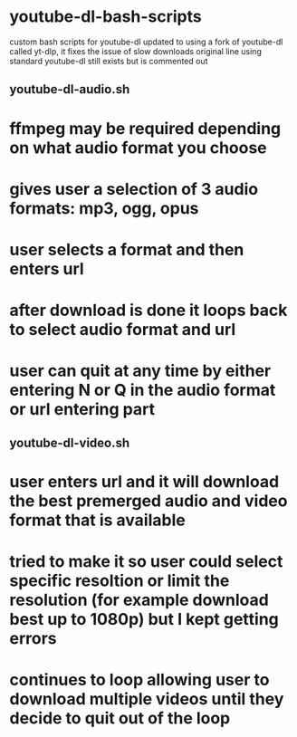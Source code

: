 # youtube-dl-bash-scripts
custom bash scripts for youtube-dl
updated to using a fork of youtube-dl called yt-dlp, it fixes the issue of slow downloads
original line using standard youtube-dl still exists but is commented out

## youtube-dl-audio.sh
  # ffmpeg may be required depending on what audio format you choose
  # gives user a selection of 3 audio formats: mp3, ogg, opus
  # user selects a format and then enters url
  # after download is done it loops back to select audio format and url
  # user can quit at any time by either entering N or Q in the audio format or url entering part

## youtube-dl-video.sh
  # user enters url and it will download the best premerged audio and video format that is available
  # tried to make it so user could select specific resoltion or limit the resolution (for example download best up to 1080p) but I kept getting errors
  # continues to loop allowing user to download multiple videos until they decide to quit out of the loop
